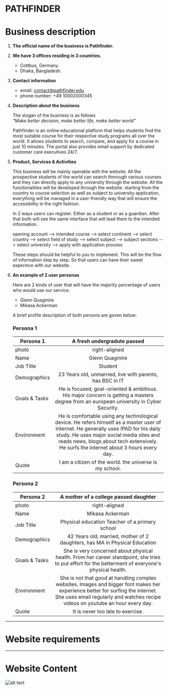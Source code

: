 # PATHFINDER

# Business description

1. **The official name of the business is **Pathfinder**.**
2. **We have 3 offices residing in 3 countries.**
   - Cottbus, Germany.
   - Dhaka, Bangladesh.
3. **Contact information**
   - email: contact@pathfinder.edu
   - phone number: +49 10002000345
4. **Description about the business**

   The slogan of the business is as follows  
   _"Make better decision, make better life, make better world"_

   Pathfinder is an online educational platform that helps students find the most suitable course for their respective study programs all over the world. It allows students to search, compare, and apply for a course in just 10 minutes. The portal also provides email support by dedicated customer care executives 24/7.

5. **Product, Services & Activities**

   This business will be mainly operable with the website. All the prospective students of the world can search thnrough various courses and they can directly apply to any university through the website. All the functionalities will be developed through the website. starting from the country to course selection as well as subject to university application, everything will be managed in a user-friendly way that will ensure the accessibility in the right fashion.

   In 2 ways users can register. Either as a student or as a guardian. After that both will see the same interface that will lead them to the intended information.

   opening account --> intended course --> select continent --> select country --> select field of study --> select subject --> subject sections --> select university --> apply with application process

   These steps should be helpful to you to implement. This will be the flow of information step by step. So that users can have their sweet experince with our website.

6. **An example of 2 user personas**

   Here are 2 kinds of user that will have the majority percentage of users who would use our service.

   - Glenn Quagmire
   - Mikasa Ackerman

   A brief profile description of both persons are goven below:

   ### Persona 1

   | Persona 1     |                                                                                                                         A fresh undergradute passed                                                                                                                         |
   | ------------- | :-------------------------------------------------------------------------------------------------------------------------------------------------------------------------------------------------------------------------------------------------------------------------: |
   | photo         |                                                                                                                                right-aligned                                                                                                                                |
   | Name          |                                                                                                                               Glenn Quagmire                                                                                                                                |
   | Job Title     |                                                                                                                                   Student                                                                                                                                   |
   | Demographics  |                                                                                                          23 Years old, unmarried, live with parents, has BSC in IT                                                                                                          |
   | Goals & Tasks |                                                                   He is focused, goal-oriented & ambitious. His major concern is getting a masters degree from an european university in Cyber Security.                                                                    |
   | Environment   | He is comfortable using any technological device. He refers himself as a master user of internet. He generally uses IPAD for his daily study. He uses major social media sites and reads news, blogs about tech extensively. He surfs the internet about 3 hours every day. |
   | Quote         |                                                                                                           I am a citizen of the world. the universe is my school.                                                                                                           |

   ### Persona 2

   | Persona 2     |                                                                                      A mother of a college passed daughter                                                                                       |
   | ------------- | :--------------------------------------------------------------------------------------------------------------------------------------------------------------------------------------------------------------: |
   | photo         |                                                                                                  right-aligned                                                                                                   |
   | Name          |                                                                                                 Mikasa Ackerman                                                                                                  |
   | Job Title     |                                                                                  Physical education Teacher of a primary school                                                                                  |
   | Demographics  |                                                                    42 Years old, married, mother of 2 daughters, has MA in Physical Education                                                                    |
   | Goals & Tasks |                                She is very concerned about physical health. From her career standpoint, she tries to put effort for the betterment of everyone's physical health.                                |
   | Environment   | She is not that good at handling complex websites. Images and bigger font makes her experience better for surfing the internet. She uses email regularly and watches recipe videos on youtube an hour every day. |
   | Quote         |                                                                                        It is never too late to exercise.                                                                                         |

---

# Website requirements

---

# Website Content

![alt text]("./image/mikasa.jpg" "Mikasa Ackerman")
